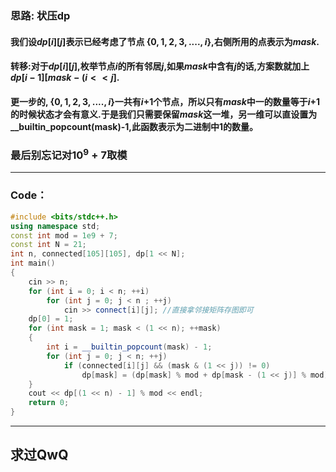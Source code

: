 
### 思路: **状压dp**
#### 我们设$dp[i][j]$表示已经考虑了节点 $\{0,1,2,3,....,i \}$,右侧所用的点表示为$mask$.
#### 转移:对于$dp[i][j]$,枚举节点$i$的所有邻居$j$,如果$mask$中含有$j$的话,方案数就加上$dp[i-1][mask-(i<<j]$.
#### 更一步的, $\{0,1,2,3,....,i \}$一共有$i$+1个节点，所以只有$mask$中一的数量等于$i$+1的时候状态才会有意义.于是我们只需要保留$mask$这一堆，另一维可以直设置为 __builtin_popcount(mask)-1,此函数表示为二进制中$1$的数量。
### 最后别忘记对$10^9+7$取模


------------

### Code：

```cpp
#include <bits/stdc++.h>
using namespace std;
const int mod = 1e9 + 7;
const int N = 21;
int n, connected[105][105], dp[1 << N];
int main()
{
    cin >> n;
    for (int i = 0; i < n; ++i)
        for (int j = 0; j < n ; ++j)
            cin >> connect[i][j]; //直接拿邻接矩阵存图即可
    dp[0] = 1;
    for (int mask = 1; mask < (1 << n); ++mask)
    {
        int i = __builtin_popcount(mask) - 1;
        for (int j = 0; j < n; ++j)
            if (connected[i][j] && (mask & (1 << j)) != 0)      
                dp[mask] = (dp[mask] % mod + dp[mask - (1 << j)] % mod) % mod;
    }
    cout << dp[(1 << n) - 1] % mod << endl;
    return 0;
}

```


---
## 求过QwQ
